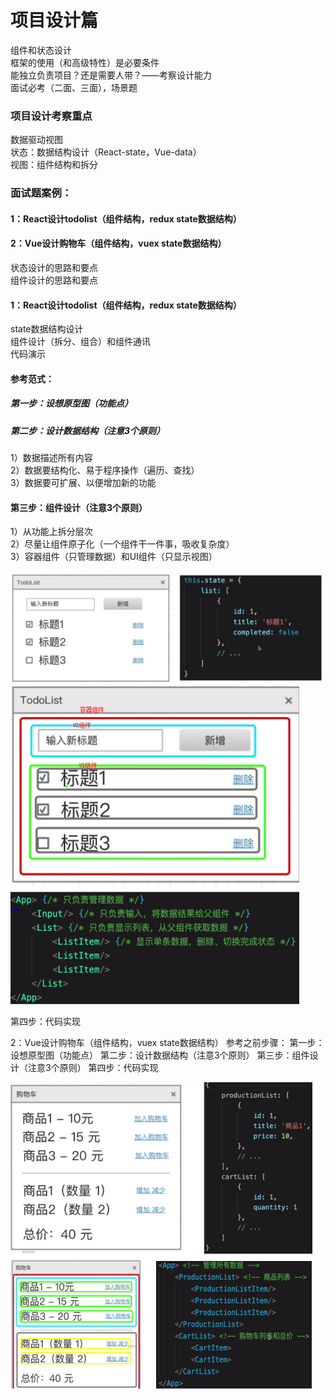 # 项目设计篇

组件和状态设计  
框架的使用（和高级特性）是必要条件  
能独立负责项目？还是需要人带？——考察设计能力  
面试必考（二面、三面），场景题  

### 项目设计考察重点
数据驱动视图  
状态：数据结构设计（React-state，Vue-data）  
视图：组件结构和拆分  

### 面试题案例：
#### 1：React设计todolist（组件结构，redux state数据结构）
#### 2：Vue设计购物车（组件结构，vuex state数据结构）


状态设计的思路和要点  
组件设计的思路和要点  

#### 1：React设计todolist（组件结构，redux state数据结构）

state数据结构设计  
组件设计（拆分、组合）和组件通讯  
代码演示  

#### 参考范式：
##### 第一步：设想原型图（功能点）
##### 第二步：设计数据结构（注意3个原则）
1）数据描述所有内容  
2）数据要结构化、易于程序操作（遍历、查找）  
3）数据要可扩展、以便增加新的功能  

#### 第三步：组件设计（注意3个原则）
1）从功能上拆分层次  
2）尽量让组件原子化（一个组件干一件事，吸收复杂度）  
3）容器组件（只管理数据）和UI组件（只显示视图）  

![](imgs/project/数据结构设计-react.png)
![](imgs/project/组件设计-react.png)
 

 第四步：代码实现

2：Vue设计购物车（组件结构，vuex state数据结构）
参考之前步骤：
第一步：设想原型图（功能点）
第二步：设计数据结构（注意3个原则）
第三步：组件设计（注意3个原则）
第四步：代码实现


![数据结构及组件设计-vue](imgs/project/数据结构及组件设计-vue.png)
